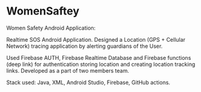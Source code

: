 # WomenSaftey
Women Safety Android Application:

Realtime SOS Android Application. Designed a Location (GPS + Cellular Network) tracing application by alerting guardians of the User.

Used Firebase AUTH, Firebase Realtime Database and Firebase functions (deep link) for authentication storing location and creating location tracking links. Developed as a part of two members team.
 
Stack used: Java, XML, Android Studio, Firebase, GitHub actions.
